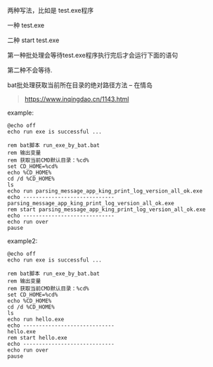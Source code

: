 两种写法，比如是 test.exe程序

一种
test.exe

二种
start test.exe

第一种批处理会等待test.exe程序执行完后才会运行下面的语句

第二种不会等待.

bat批处理获取当前所在目录的绝对路径方法 – 在情岛  
>https://www.inqingdao.cn/1143.html

example:  
```shell
@echo off
echo run exe is successful ...

rem bat脚本 run_exe_by_bat.bat
rem 输出变量
rem 获取当前CMD默认目录：%cd%
set CD_HOME=%cd% 
echo %CD_HOME%
cd /d %CD_HOME%
ls
echo run parsing_message_app_king_print_log_version_all_ok.exe
echo -----------------------------
parsing_message_app_king_print_log_version_all_ok.exe
rem start parsing_message_app_king_print_log_version_all_ok.exe
echo -----------------------------
echo run over
pause
```

example2:
```shell
@echo off
echo run exe is successful ...

rem bat脚本 run_exe_by_bat.bat
rem 输出变量
rem 获取当前CMD默认目录：%cd%
set CD_HOME=%cd% 
echo %CD_HOME%
cd /d %CD_HOME%
ls
echo run hello.exe
echo -----------------------------
hello.exe
rem start hello.exe
echo -----------------------------
echo run over
pause
```